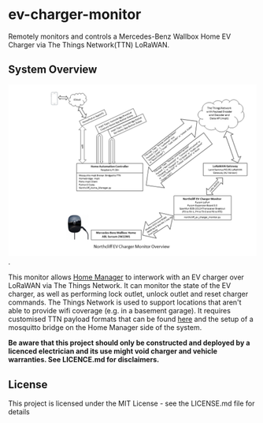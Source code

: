 # ev-charger-monitor
Remotely monitors and controls a Mercedes-Benz Wallbox Home EV Charger via The Things Network(TTN) LoRaWAN.

## System Overview
![System Overview](https://github.com/roscoe81/ev-charger-monitor/blob/main/Documentation/Northcliff%20EV%20Charger%20Monitor%20Overview.png).

This monitor allows [Home Manager](https://github.com/roscoe81/Home-Manager) to interwork with an EV charger over LoRaWAN via The Things Network. It can monitor the state of the EV charger, as well as performing lock outlet, unlock outlet and reset charger commands. The Things Network is used to support locations that aren't able to provide wifi coverage (e.g. in a basement garage). It requires customised TTN payload formats that can be found [here](https://github.com/roscoe81/ev-charger-monitor/tree/main/TTN%20Payload%20Formats) and the setup of a mosquitto bridge on the Home Manager side of the system.

**Be aware that this project should only be constructed and deployed by a licenced electrician and its use might void charger and vehicle warranties. See LICENCE.md for disclaimers.**

## License
This project is licensed under the MIT License - see the LICENSE.md file for details



